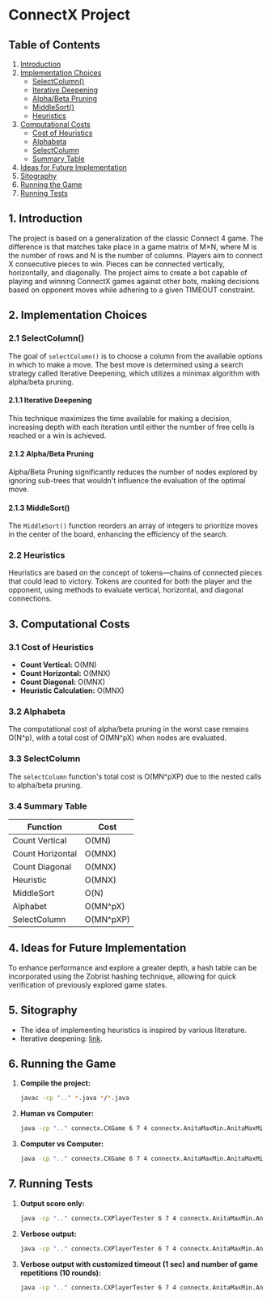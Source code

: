 # ConnectX Project

## Table of Contents
1. [Introduction](#1-introduction)
2. [Implementation Choices](#2-implementation-choices)
   - [SelectColumn()](#21-selectcolumn)
   - [Iterative Deepening](#211-iterative-deepening)
   - [Alpha/Beta Pruning](#212-alphabeta-pruning)
   - [MiddleSort()](#213-middlesort)
   - [Heuristics](#22-heuristics)
3. [Computational Costs](#3-computational-costs)
   - [Cost of Heuristics](#31-cost-of-heuristics)
   - [Alphabeta](#32-alphabeta)
   - [SelectColumn](#33-selectcolumn)
   - [Summary Table](#34-summary-table)
4. [Ideas for Future Implementation](#4-ideas-for-future-implementation)
5. [Sitography](#5-sitography)
6. [Running the Game](#6-running-the-game)
7. [Running Tests](#7-running-tests)


## 1. Introduction
The project is based on a generalization of the classic Connect 4 game. The difference is that matches take place in a game matrix of M×N, where M is the number of rows and N is the number of columns. Players aim to connect X consecutive pieces to win. Pieces can be connected vertically, horizontally, and diagonally. The project aims to create a bot capable of playing and winning ConnectX games against other bots, making decisions based on opponent moves while adhering to a given TIMEOUT constraint.

## 2. Implementation Choices

### 2.1 SelectColumn()
The goal of `selectColumn()` is to choose a column from the available options in which to make a move. The best move is determined using a search strategy called Iterative Deepening, which utilizes a minimax algorithm with alpha/beta pruning.

#### 2.1.1 Iterative Deepening
This technique maximizes the time available for making a decision, increasing depth with each iteration until either the number of free cells is reached or a win is achieved.

#### 2.1.2 Alpha/Beta Pruning
Alpha/Beta Pruning significantly reduces the number of nodes explored by ignoring sub-trees that wouldn't influence the evaluation of the optimal move. 

#### 2.1.3 MiddleSort()
The `MiddleSort()` function reorders an array of integers to prioritize moves in the center of the board, enhancing the efficiency of the search.

### 2.2 Heuristics
Heuristics are based on the concept of tokens—chains of connected pieces that could lead to victory. Tokens are counted for both the player and the opponent, using methods to evaluate vertical, horizontal, and diagonal connections.

## 3. Computational Costs

### 3.1 Cost of Heuristics
- **Count Vertical:** O(MN)
- **Count Horizontal:** O(MNX)
- **Count Diagonal:** O(MNX)
- **Heuristic Calculation:** O(MNX)

### 3.2 Alphabeta
The computational cost of alpha/beta pruning in the worst case remains O(N^p), with a total cost of O(MN^pX) when nodes are evaluated.

### 3.3 SelectColumn
The `selectColumn` function's total cost is O(MN^pXP) due to the nested calls to alpha/beta pruning.

### 3.4 Summary Table
| Function      | Cost               |
|---------------|--------------------|
| Count Vertical| O(MN)              |
| Count Horizontal | O(MNX)          |
| Count Diagonal| O(MNX)             |
| Heuristic     | O(MNX)             |
| MiddleSort    | O(N)               |
| Alphabet      | O(MN^pX)           |
| SelectColumn  | O(MN^pXP)          |

## 4. Ideas for Future Implementation
To enhance performance and explore a greater depth, a hash table can be incorporated using the Zobrist hashing technique, allowing for quick verification of previously explored game states.

## 5. Sitography
- The idea of implementing heuristics is inspired by various literature.
- Iterative deepening: [link](#).

## 6. Running the Game
1. **Compile the project:**
   ```bash
   javac -cp ".." *.java */*.java
2. **Human vs Computer:**
   ```bash
   java -cp ".." connectx.CXGame 6 7 4 connectx.AnitaMaxMin.AnitaMaxMin
3. **Computer vs Computer:**
   ```bash
   java -cp ".." connectx.CXGame 6 7 4 connectx.AnitaMaxMin.AnitaMaxMin connectx.L1.L1
   
## 7. Running Tests
1. **Output score only:**
   ```bash
   java -cp ".." connectx.CXPlayerTester 6 7 4 connectx.AnitaMaxMin.AnitaMaxMin connectx.L1.L1
2. **Verbose output:**
   ```bash
   java -cp ".." connectx.CXPlayerTester 6 7 4 connectx.AnitaMaxMin.AnitaMaxMin connectx.L1.L1 -v
3. **Verbose output with customized timeout (1 sec) and number of game repetitions (10 rounds):**
    ```bash
    java -cp ".." connectx.CXPlayerTester 6 7 4 connectx.AnitaMaxMin.AnitaMaxMin connectx.L1.L1 -v -t 1 -r 10
